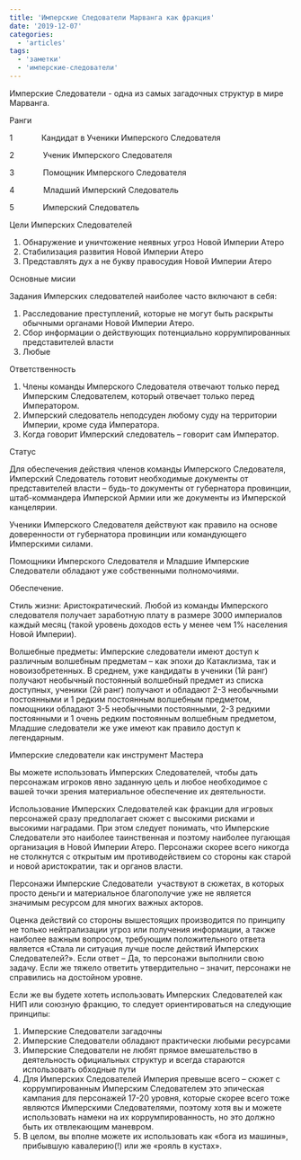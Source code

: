 ```yaml
---
title: 'Имперские Следователи Марванга как фракция'
date: '2019-12-07'
categories:
  - 'articles'
tags:
  - 'заметки'
  - 'имперские-следователи'
---
```


Имперские Следователи - одна из самых загадочных структур в мире Марванга.

Ранги

1             Кандидат в Ученики Имперского Следователя

2             Ученик Имперского Следователя

3             Помощник Имперского Следователя

4             Младший Имперский Следователь

5             Имперский Следователь

Цели Имперских Следователей

1. Обнаружение и уничтожение неявных угроз Новой Империи Атеро
2. Стабилизация развития Новой Империи Атеро
3. Представлять дух а не букву правосудия Новой Империи Атеро

Основные мисии

Задания Имперских следователей наиболее часто включают в себя:

1. Расследование преступлений, которые не могут быть раскрыты обычными органами Новой Империи Атеро.
2. Сбор информации о действующих потенциально коррумпированных представителей власти
3. Любые

Ответственность

1. Члены команды Имперского Следователя отвечают только перед Имперским Следователем, который отвечает только перед Императором.
2. Имперский следователь неподсуден любому суду на территории Империи, кроме суда Императора.
3. Когда говорит Имперский следователь – говорит сам Император.

Статус

Для обеспечения действия членов команды Имперского Следователя, Имперский Следователь готовит необходимые документы от представителей власти – будь-то документы от губернатора провинции, штаб-коммандера Имперской Армии или же документы из Имперской канцелярии.

Ученики Имперского Следователя действуют как правило на основе доверенности от губернатора провинции или командующего Имперскими силами.

Помощники Имперского Следователя и Младшие Имперские Следователи обладают уже собственными полномочиями.

Обеспечение.

Стиль жизни: Аристократический. Любой из команды Имперского следователя получает заработную плату в размере 3000 империалов каждый месяц (такой уровень доходов есть у менее чем 1% населения Новой Империи).

Волшебные предметы: Имперские следователи имеют доступ к различным волшебным предметам – как эпохи до Катаклизма, так и новоизобретенных. В среднем, уже кандидаты в ученики (1й ранг) получают необычный постоянный волшебный предмет из списка доступных, ученики (2й ранг) получают и обладают 2-3 необычными постоянными и 1 редким постоянным волшебным предметом, помощники обладают 3-5 необычными постоянными, 2-3 редкими постоянными и 1 очень редким постоянным волшебным предметом, Младшие следователи же уже имеют как правило доступ к легендарным.

Имперские следователи как инструмент Мастера

Вы можете использовать Имперских Следователей, чтобы дать персонажам игроков явно заданную цель и любое необходимое с вашей точки зрения материальное обеспечение их деятельности.

Использование Имперских Следователей как фракции для игровых персонажей сразу предполагает сюжет с высокими рисками и высокими наградами. При этом следует понимать, что Имперские Следователи это наиболее таинственная и поэтому наиболее пугающая организация в Новой Империи Атеро. Персонажи скорее всего никогда не столкнутся с открытым им противодействием со стороны как старой и новой аристократии, так и органов власти.

Персонажи Имперские Следователи  участвуют в сюжетах, в которых просто деньги и материальное благополучие уже не является значимым ресурсом для многих важных акторов.

Оценка действий со стороны вышестоящих производится по принципу не только нейтрализации угроз или получения информации, а также наиболее важным вопросом, требующим положительного ответа является «Стала ли ситуация лучше после действий Имперских Следователей?». Если ответ – Да, то персонажи выполнили свою задачу. Если же тяжело ответить утвердительно – значит, персонажи не справились на достойном уровне.

Если же вы будете хотеть использовать Имперских Следователей как НИП или союзную фракцию, то следует ориентироваться на следующие принципы:

1. Имперские Следователи загадочны
2. Имперские Следователи обладают практически любыми ресурсами
3. Имперские Следователи не любят прямое вмешательство в деятельность официальных структур и всегда стараются использовать обходные пути
4. Для Имперских Следователей Империя превыше всего – сюжет с коррумпированным Имперским Следователем это эпическая кампания для персонажей 17-20 уровня, которые скорее всего тоже являются Имперскими Следователями, поэтому хотя вы и можете использовать намеки на их коррумпированность, но это должно быть их отвлекающим маневром.
5. В целом, вы вполне можете их использовать как «бога из машины», прибывшую кавалерию(!) или же «рояль в кустах».
